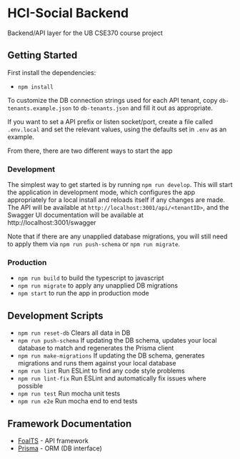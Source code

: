 # HCI-Social Backend
Backend/API layer for the UB CSE370 course project

## Getting Started
First install the dependencies:
- `npm install`

To customize the DB connection strings used for each API tenant, copy `db-tenants.example.json`
to `db-tenants.json` and fill it out as appropriate.

If you want to set a API prefix or listen socket/port, create a file called
`.env.local` and set the relevant values, using the defaults set in `.env` as an example.

From there, there are two different ways to start the app

### Development
The simplest way to get started is by running `npm run develop`. This will start the application
in development mode, which configures the app appropriately for a local install and reloads itself
if any changes are made. The API will be available at `http://localhost:3001/api/<tenantID>`, and the Swagger UI
documentation will be available at http://localhost:3001/swagger

Note that if there are any unapplied database migrations, you will still need to apply them via
`npm run push-schema` or `npm run migrate`.

### Production 
- `npm run build` to build the typescript to javascript
- `npm run migrate` to apply any unapplied DB migrations
- `npm start` to run the app in production mode

## Development Scripts
- `npm run reset-db` Clears all data in DB
- `npm run push-schema` If updating the DB schema, updates your local database to match and regenerates the Prisma client
- `npm run make-migrations` If updating the DB schema, generates migrations and runs them against your local database
- `npm run lint` Run ESLint to find any code style problems
- `npm run lint-fix` Run ESLint and automatically fix issues where possible
- `npm run test` Run mocha unit tests
- `npm run e2e` Run mocha end to end tests

## Framework Documentation
- [FoalTS](https://foalts.org/docs/) - API framework
- [Prisma](https://prisma.io/) - ORM (DB interface)
